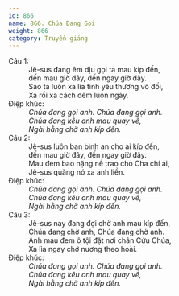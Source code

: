 ```yaml
---
id: 866
name: 866. Chúa Đang Gọi
weight: 866
category: Truyền giảng
---
```

<dl><dt>Câu 1:</dt><dd data-verse="1">Jê-sus đang êm dịu gọi ta mau kíp đến, <br/>đến mau giờ đây, đến ngay giờ đây. <br/>Sao ta luôn xa lìa tình yêu thương vô đối, <br/>Xa rồi xa cách đêm luôn ngày. </dd><dt>Điệp khúc:</dt><dd data-chorus="1"><em>Chúa đang gọi anh. Chúa đang gọi anh. <br/>Chúa đang kêu anh mau quay về, <br/>Ngài hằng chờ anh kíp đến. </em></dd><dt>Câu 2:</dt><dd data-verse="2">Jê-sus luôn ban bình an cho ai kíp đến, <br/>đến mau giờ đây, đến ngay giờ đây. <br/>Mau đem bao nặng nề trao cho Cha chí ái, <br/>Jê-sus quăng nó xa anh liền. </dd><dt>Điệp khúc:</dt><dd data-chorus="1"><em>Chúa đang gọi anh. Chúa đang gọi anh. <br/>Chúa đang kêu anh mau quay về, <br/>Ngài hằng chờ anh kíp đến. </em></dd><dt>Câu 3:</dt><dd data-verse="3">Jê-sus nay đang đợi chờ anh mau kíp đến, <br/>Chúa đang chờ anh, Chúa đang chờ anh. <br/>Anh mau đem ô tội đặt nơi chân Cứu Chúa, <br/>Xa lìa ngay chớ nương theo hoài. </dd><dt>Điệp khúc:</dt><dd data-chorus="1"><em>Chúa đang gọi anh. Chúa đang gọi anh. <br/>Chúa đang kêu anh mau quay về, <br/>Ngài hằng chờ anh kíp đến. </em></dd></dl>
